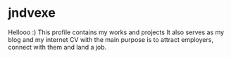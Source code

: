 # jndvexe
Hellooo :) This profile contains my works and projects It also serves as my blog and my internet CV with the main purpose is to attract employers, connect with them and land a job.
